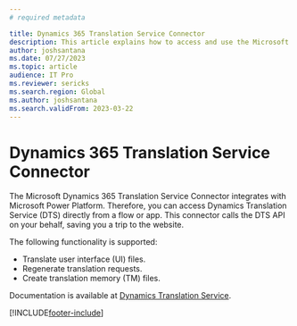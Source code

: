 ```yaml
---
# required metadata

title: Dynamics 365 Translation Service Connector
description: This article explains how to access and use the Microsoft Dynamics 365 Translation Service Connector.
author: joshsantana
ms.date: 07/27/2023
ms.topic: article
audience: IT Pro
ms.reviewer: sericks
ms.search.region: Global
ms.author: joshsantana
ms.search.validFrom: 2023-03-22
---
```

# Dynamics 365 Translation Service Connector

The Microsoft Dynamics 365 Translation Service Connector integrates with Microsoft Power Platform. Therefore, you can access Dynamics Translation Service (DTS) directly from a flow or app. This connector calls the DTS API on your behalf, saving you a trip to the website.

The following functionality is supported:

- Translate user interface (UI) files.
- Regenerate translation requests.
- Create translation memory (TM) files.

Documentation is available at [Dynamics Translation Service](https://learn.microsoft.com/connectors/dynamicstranslations).

[!INCLUDE[footer-include](../../../includes/footer-banner.md)]
